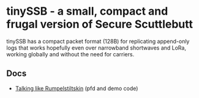 # tinySSB - a small, compact and frugal version of Secure Scuttlebutt

tinySSB has a compact packet format (128B) for replicating append-only
logs that works hopefully even over narrowband shortwaves and LoRa,
working globally and without the need for carriers.

## Docs

- [Talking like Rumpelstiltskin](./doc/rumpelstiltskin) (pfd and demo code)


